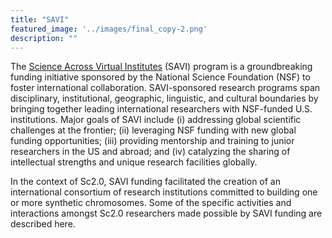 ```yaml
---
title: "SAVI"
featured_image: '../images/final_copy-2.png'
description: ""
---
```


The [Science Across Virtual Institutes](https://www.nsf.gov/news/special_reports/savi/) (SAVI) program is a groundbreaking funding initiative sponsored by the National Science Foundation (NSF) to foster international collaboration. SAVI-sponsored research programs span disciplinary, institutional, geographic, linguistic, and cultural boundaries by bringing together leading international researchers with NSF-funded U.S. institutions. Major goals of SAVI include (i) addressing global scientific challenges at the frontier; (ii) leveraging NSF funding with new global funding opportunities; (iii) providing mentorship and training to junior researchers in the US and abroad; and (iv) catalyzing the sharing of intellectual strengths and unique research facilities globally.

In the context of Sc2.0, SAVI funding facilitated the creation of an international consortium of research institutions committed to building one or more synthetic chromosomes.  Some of the specific activities and interactions amongst Sc2.0 researchers made possible by SAVI funding are described here.